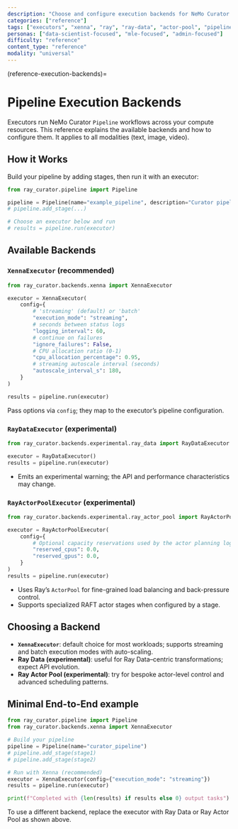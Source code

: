 ```yaml
---
description: "Choose and configure execution backends for NeMo Curator pipelines"
categories: ["reference"]
tags: ["executors", "xenna", "ray", "ray-data", "actor-pool", "pipelines"]
personas: ["data-scientist-focused", "mle-focused", "admin-focused"]
difficulty: "reference"
content_type: "reference"
modality: "universal"
---
```


(reference-execution-backends)=

# Pipeline Execution Backends

Executors run NeMo Curator `Pipeline` workflows across your compute resources. This reference explains the available backends and how to configure them. It applies to all modalities (text, image, video).

## How it Works

Build your pipeline by adding stages, then run it with an executor:

```python
from ray_curator.pipeline import Pipeline

pipeline = Pipeline(name="example_pipeline", description="Curator pipeline")
# pipeline.add_stage(...)

# Choose an executor below and run
# results = pipeline.run(executor)
```

## Available Backends

### `XennaExecutor` (recommended)

```python
from ray_curator.backends.xenna import XennaExecutor

executor = XennaExecutor(
    config={
        # 'streaming' (default) or 'batch'
        "execution_mode": "streaming",
        # seconds between status logs
        "logging_interval": 60,
        # continue on failures
        "ignore_failures": False,
        # CPU allocation ratio (0-1)
        "cpu_allocation_percentage": 0.95,
        # streaming autoscale interval (seconds)
        "autoscale_interval_s": 180,
    }
)

results = pipeline.run(executor)
```

Pass options via `config`; they map to the executor’s pipeline configuration.

### `RayDataExecutor` (experimental)

```python
from ray_curator.backends.experimental.ray_data import RayDataExecutor

executor = RayDataExecutor()
results = pipeline.run(executor)
```

- Emits an experimental warning; the API and performance characteristics may change.

### `RayActorPoolExecutor` (experimental)

```python
from ray_curator.backends.experimental.ray_actor_pool import RayActorPoolExecutor

executor = RayActorPoolExecutor(
    config={
        # Optional capacity reservations used by the actor planning logic
        "reserved_cpus": 0.0,
        "reserved_gpus": 0.0,
    }
)
results = pipeline.run(executor)
```

- Uses Ray’s `ActorPool` for fine-grained load balancing and back-pressure control.
- Supports specialized RAFT actor stages when configured by a stage.

## Choosing a Backend

- **`XennaExecutor`**: default choice for most workloads; supports streaming and batch execution modes with auto-scaling.
- **Ray Data (experimental)**: useful for Ray Data–centric transformations; expect API evolution.
- **Ray Actor Pool (experimental)**: try for bespoke actor-level control and advanced scheduling patterns.

## Minimal End-to-End example

```python
from ray_curator.pipeline import Pipeline
from ray_curator.backends.xenna import XennaExecutor

# Build your pipeline
pipeline = Pipeline(name="curator_pipeline")
# pipeline.add_stage(stage1)
# pipeline.add_stage(stage2)

# Run with Xenna (recommended)
executor = XennaExecutor(config={"execution_mode": "streaming"})
results = pipeline.run(executor)

print(f"Completed with {len(results) if results else 0} output tasks")
```

To use a different backend, replace the executor with Ray Data or Ray Actor Pool as shown above.
